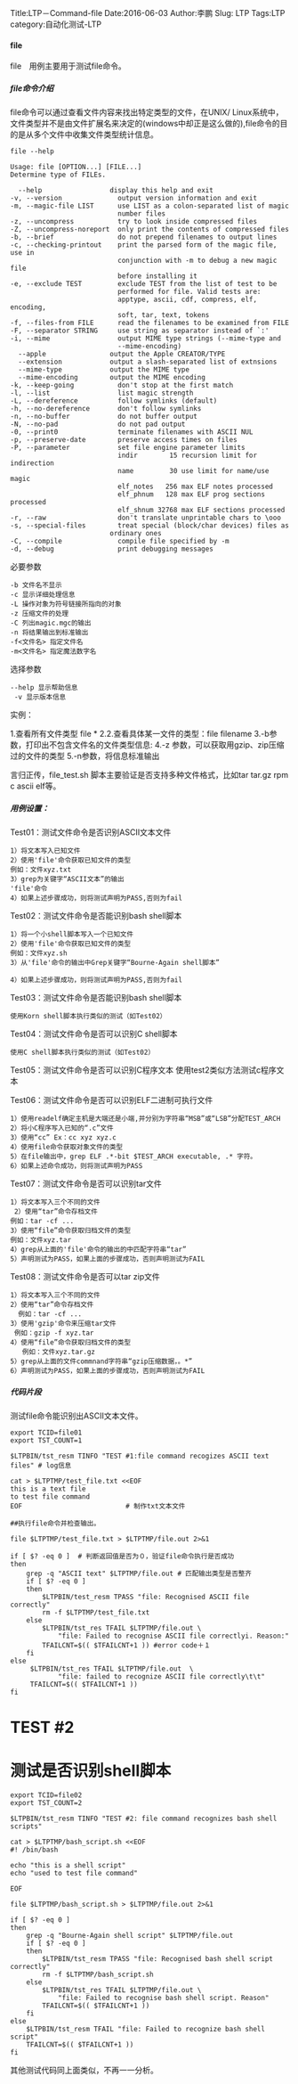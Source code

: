 Title:LTP－Command-file
Date:2016-06-03
Author:李鹏
Slug: LTP
Tags:LTP
category:自动化测试-LTP

#### file
file　用例主要用于测试file命令。

##### file命令介绍

file命令可以通过查看文件内容来找出特定类型的文件，在UNIX/ Linux系统中，文件类型并不是由文件扩展名来决定的(windows中却正是这么做的),file命令的目的是从多个文件中收集文件类型统计信息。

    file --help

    Usage: file [OPTION...] [FILE...]
    Determine type of FILEs.

      --help                 display this help and exit
    -v, --version              output version information and exit
    -m, --magic-file LIST      use LIST as a colon-separated list of magic
                               number files
    -z, --uncompress           try to look inside compressed files
    -Z, --uncompress-noreport  only print the contents of compressed files
    -b, --brief                do not prepend filenames to output lines
    -c, --checking-printout    print the parsed form of the magic file, use in
                               conjunction with -m to debug a new magic file
                               before installing it
    -e, --exclude TEST         exclude TEST from the list of test to be
                               performed for file. Valid tests are:
                               apptype, ascii, cdf, compress, elf, encoding,
                               soft, tar, text, tokens
    -f, --files-from FILE      read the filenames to be examined from FILE
    -F, --separator STRING     use string as separator instead of `:'
    -i, --mime                 output MIME type strings (--mime-type and
                               --mime-encoding)
      --apple                output the Apple CREATOR/TYPE
      --extension            output a slash-separated list of extnsions
      --mime-type            output the MIME type
      --mime-encoding        output the MIME encoding
    -k, --keep-going           don't stop at the first match
    -l, --list                 list magic strength
    -L, --dereference          follow symlinks (default)
    -h, --no-dereference       don't follow symlinks
    -n, --no-buffer            do not buffer output
    -N, --no-pad               do not pad output
    -0, --print0               terminate filenames with ASCII NUL
    -p, --preserve-date        preserve access times on files
    -P, --parameter            set file engine parameter limits
                               indir        15 recursion limit for indirection
                               name         30 use limit for name/use magic
                               elf_notes   256 max ELF notes processed
                               elf_phnum   128 max ELF prog sections processed
                               elf_shnum 32768 max ELF sections processed
    -r, --raw                  don't translate unprintable chars to \ooo
    -s, --special-files        treat special (block/char devices) files as
                             ordinary ones
    -C, --compile              compile file specified by -m
    -d, --debug                print debugging messages
    
必要参数

    -b 文件名不显示
    -c 显示详细处理信息
    -L 操作对象为符号链接所指向的对象
    -z 压缩文件的处理
    -C 列出magic.mgc的输出
    -n 将结果输出到标准输出
    -f<文件名> 指定文件名
    -m<文件名> 指定魔法数字名

选择参数

    --help 显示帮助信息
     -v 显示版本信息
实例：

1.查看所有文件类型 file *
2.2.查看具体某一文件的类型：file filename
3.-b参数，打印出不包含文件名的文件类型信息:
4.-z 参数，可以获取用gzip、zip压缩过的文件的类型
5.-n参数，将信息标准输出

言归正传，file_test.sh 脚本主要验证是否支持多种文件格式，比如tar tar.gz rpm c ascii elf等。

##### 用例设置：

Test01：测试文件命令是否识别ASCII文本文件

    1）将文本写入已知文件
    2）使用'file'命令获取已知文件的类型
    例如：文件xyz.txt
    3）grep为关键字“ASCII文本”的输出
    'file'命令
    4）如果上述步骤成功，则将测试声明为PASS,否则为fail
    
Test02：测试文件命令是否能识别bash shell脚本

    1）将一个小shell脚本写入一个已知文件
    2）使用'file'命令获取已知文件的类型
    例如：文件xyz.sh
    3）从'file'命令的输出中Grep关键字“Bourne-Again shell脚本”
      
    4）如果上述步骤成功，则将测试声明为PASS,否则为fail

Test03：测试文件命令是否能识别bash shell脚本

    使用Korn shell脚本执行类似的测试（如Test02）
    
Test04：测试文件命令是否可以识别C shell脚本

    使用C shell脚本执行类似的测试（如Test02）

Test05：测试文件命令是否可以识别C程序文本
     使用test2类似方法测试c程序文本
     
Test06：测试文件命令是否可以识别ELF二进制可执行文件

    1）使用readelf确定主机是大端还是小端,并分别为字符串“MSB”或“LSB”分配TEST_ARCH
    2）将小C程序写入已知的“.c”文件
    3）使用“cc” Ex：cc xyz xyz.c
    4）使用file命令获取对象文件的类型
    5）在file输出中，grep ELF .*-bit $TEST_ARCH executable, .* 字符。
    6）如果上述命令成功，则将测试声明为PASS

Test07：测试文件命令是否可以识别tar文件
 
    1）将文本写入三个不同的文件
     2）使用“tar”命令存档文件
    例如：tar -cf ...
    3）使用“file”命令获取归档文件的类型
    例如：文件xyz.tar
    4）grep从上面的'file'命令的输出的中匹配字符串“tar”
    5）声明测试为PASS，如果上面的步骤成功，否则声明测试为FAIL

Test08：测试文件命令是否可以tar zip文件

    1）将文本写入三个不同的文件
    2）使用“tar”命令存档文件
      例如：tar -cf ...
    3）使用'gzip'命令来压缩tar文件
     例如：gzip -f xyz.tar
    4）使用“file”命令获取归档文件的类型
       例如：文件xyz.tar.gz
    5）grep从上面的文件commnand字符串“gzip压缩数据，。*”
    6）声明测试为PASS，如果上面的步骤成功，否则声明测试为FAIL

##### 代码片段

测试file命令能识别出ASCII文本文件。
   
    export TCID=file01
    export TST_COUNT=1  
    
    $LTPBIN/tst_resm TINFO "TEST #1:file command recogizes ASCII text files" # log信息
    
    cat > $LTPTMP/test_file.txt <<EOF
    this is a text file
    to test file command
    EOF                          # 制作txt文本文件
    
    ##执行file命令并检查输出。
    
    file $LTPTMP/test_file.txt > $LTPTMP/file.out 2>&1
    
    if [ $? -eq 0 ]  # 判断返回值是否为０，验证file命令执行是否成功
    then
        grep -q "ASCII text" $LTPTMP/file.out # 匹配输出类型是否整齐
        if [ $? -eq 0 ]
        then
            $LTPBIN/test_resm TPASS "file: Recognised ASCII file correctly"
            rm -f $LTPTMP/test_file.txt
        else
            $LTPBIN/tst_res TFAIL $LTPTMP/file.out \
                "file: Failed to recognise ASCII file correctlyi. Reason:"
            TFAILCNT=$(( $TFAILCNT+1 )) #error code＋１
        fi
    else
         $LTPBIN/tst_res TFAIL $LTPTMP/file.out  \
                "file: failed to recognize ASCII file correctly\t\t"
         TFAILCNT=$(( $TFAILCNT+1 ))
    fi

# TEST #2
# 测试是否识别shell脚本

    export TCID=file02
    export TST_COUNT=2

    $LTPBIN/tst_resm TINFO "TEST #2: file command recognizes bash shell scripts"

    cat > $LTPTMP/bash_script.sh <<EOF
    #! /bin/bash

    echo "this is a shell script"
    echo "used to test file command"

    EOF

    file $LTPTMP/bash_script.sh > $LTPTMP/file.out 2>&1

    if [ $? -eq 0 ]
    then
        grep -q "Bourne-Again shell script" $LTPTMP/file.out
        if [ $? -eq 0 ]
        then
            $LTPBIN/tst_resm TPASS "file: Recognised bash shell script correctly"
            rm -f $LTPTMP/bash_script.sh
        else
            $LTPBIN/tst_res TFAIL $LTPTMP/file.out \
                "file: Failed to recognise bash shell script. Reason"
            TFAILCNT=$(( $TFAILCNT+1 ))
        fi
    else
        $LTPBIN/tst_resm TFAIL "file: Failed to recognize bash shell script"
        TFAILCNT=$(( $TFAILCNT+1 ))
    fi

其他测试代码同上面类似，不再一一分析。